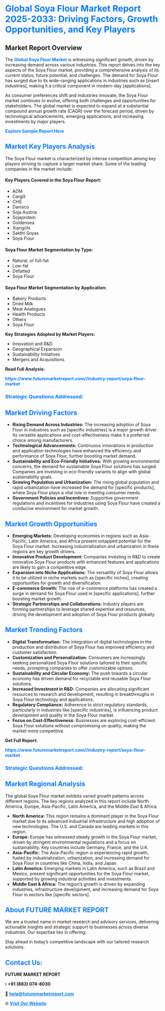<h1 style="color: #007BFF;">Global Soya Flour Market Report 2025-2033: Driving Factors, Growth Opportunities, and Key Players</h1>

<section id="overview">
<h2>Market Report Overview</h2>
<p>The <a href="https://www.futuremarketreport.com//industry-report/soya-flour-market" style="color: #007BFF; text-decoration: none;"><strong>Global Soya Flour Market</strong></a> is witnessing significant growth, driven by increasing demand across various industries. This report delves into the key aspects of the Soya Flour market, providing a comprehensive analysis of its current status, future potential, and challenges. The demand for Soya Flour has surged due to its wide-ranging applications in industries such as [insert industries], making it a critical component in modern-day [applications].</p>
<p>As consumer preferences shift and industries innovate, the Soya Flour market continues to evolve, offering both challenges and opportunities for stakeholders. The global market is expected to expand at a substantial compound annual growth rate (CAGR) over the forecast period, driven by technological advancements, emerging applications, and increasing investments by major players.</p>
</section>

<section id="overview">
<p><a href="https://www.futuremarketreport.com//request-sample/reportId=55093" style="color: #007BFF; text-decoration: none;"><strong>Explore Sample Report Here</strong></a></p>
</section>

<section id="key-players">
<h2 style="color: #007BFF;">Market Key Players Analysis</h2>
<p>The Soya Flour market is characterized by intense competition among key players striving to capture a larger market share. Some of the leading companies in the market include:</p>
<h4>Key Players Covered in the Soya Flour Report:</h4>
<ul><li>ADM</li><li>Cargill</li><li>CHS</li><li>Danisco</li><li>Soja Austria</li><li>Sojaprotein</li><li>Goldensea</li><li>Xiangchi</li><li>Sakthi Soyas</li><li>Soya Flour</li></ul>
<h4>Soya Flour Market Segmentation by Type:</h4>
<ul><li>Natural, or full-fat</li><li>Low-fat</li><li>Defatted</li><li>Soya Flour</li></ul>

<h4>Soya Flour Market Segmentation by Application:</h4>
<ul><li>Bakery Products</li><li>Dried Milk</li><li>Meat Analogues</li><li>Health Products</li><li>Others</li><li>Soya Flour</li></ul>
<p><strong>Key Strategies Adopted by Market Players:</strong></p>
<ul>
<li>Innovation and R&D</li>
<li>Geographical Expansion</li>
<li>Sustainability Initiatives</li>
<li>Mergers and Acquisitions</li>
</ul>
</section>

<section>
<p><strong>Read Full Analysis: </strong></p><a href="https://www.futuremarketreport.com//industry-report/soya-flour-market" style="color: #007BFF; text-decoration: none;"><strong>https://www.futuremarketreport.com//industry-report/soya-flour-market</strong></a>
<h3 style="color: #007BFF;">Strategic Questions Addressed:</h3>
</section>

<section id="driving-factors">
<h2 style="color: #007BFF;">Market Driving Factors</h2>
<ul>
<li><strong>Rising Demand Across Industries:</strong> The increasing adoption of Soya Flour in industries such as [specific industries] is a major growth driver. Its versatile applications and cost-effectiveness make it a preferred choice among manufacturers.</li>
<li><strong>Technological Advancements:</strong> Continuous innovations in production and application technologies have enhanced the efficiency and performance of Soya Flour, further boosting market demand.</li>
<li><strong>Sustainability and Eco-Friendly Initiatives:</strong> With growing environmental concerns, the demand for sustainable Soya Flour solutions has surged. Companies are investing in eco-friendly variants to align with global sustainability goals.</li>
<li><strong>Growing Population and Urbanization:</strong> The rising global population and rapid urbanization have increased the demand for [specific products], where Soya Flour plays a vital role in meeting consumer needs.</li>
<li><strong>Government Policies and Incentives:</strong> Supportive government regulations and incentives for industries using Soya Flour have created a conducive environment for market growth.</li>
</ul>
</section>

<section id="growth-opportunities">
<h2 style="color: #007BFF;">Market Growth Opportunities</h2>
<ul>
<li><strong>Emerging Markets:</strong> Developing economies in regions such as Asia-Pacific, Latin America, and Africa present untapped potential for the Soya Flour market. Increasing industrialization and urbanization in these regions are key growth drivers.</li>
<li><strong>Innovative Product Development:</strong> Companies investing in R&D to create innovative Soya Flour products with enhanced features and applications are likely to gain a competitive edge.</li>
<li><strong>Expansion into Niche Applications:</strong> The versatility of Soya Flour allows it to be utilized in niche markets such as [specific niches], creating opportunities for growth and diversification.</li>
<li><strong>E-commerce Growth:</strong> The rise of e-commerce platforms has created a surge in demand for Soya Flour used in [specific applications], further boosting market growth.</li>
<li><strong>Strategic Partnerships and Collaborations:</strong> Industry players are forming partnerships to leverage shared expertise and resources, driving the development and adoption of Soya Flour products globally.</li>
</ul>
</section>

<section id="trending-factors">
<h2 style="color: #007BFF;">Market Trending Factors</h2>
<ul>
<li><strong>Digital Transformation:</strong> The integration of digital technologies in the production and distribution of Soya Flour has improved efficiency and customer satisfaction.</li>
<li><strong>Customization and Personalization:</strong> Consumers are increasingly seeking personalized Soya Flour solutions tailored to their specific needs, prompting companies to offer customizable options.</li>
<li><strong>Sustainability and Circular Economy:</strong> The push towards a circular economy has driven demand for recyclable and reusable Soya Flour solutions.</li>
<li><strong>Increased Investment in R&D:</strong> Companies are allocating significant resources to research and development, resulting in breakthroughs in Soya Flour technology and applications.</li>
<li><strong>Regulatory Compliance:</strong> Adherence to strict regulatory standards, particularly in industries like [specific industries], is influencing product development and quality in the Soya Flour market.</li>
<li><strong>Focus on Cost-Effectiveness:</strong> Businesses are exploring cost-efficient Soya Flour solutions without compromising on quality, making the market more competitive.</li>
</ul>
</section>

<section>
<p><strong>Get Full Report: </strong></p><a href="https://www.futuremarketreport.com//industry-report/soya-flour-market" style="color: #007BFF; text-decoration: none;"><strong>https://www.futuremarketreport.com//industry-report/soya-flour-market</strong></a>
<h3 style="color: #007BFF;">Strategic Questions Addressed:</h3>
</section>


<section id="regional-analysis">
<h2 style="color: #007BFF;">Market Regional Analysis</h2>
<p>The global Soya Flour market exhibits varied growth patterns across different regions. The key regions analyzed in this report include North America, Europe, Asia-Pacific, Latin America, and the Middle East & Africa:</p>
<ul>
<li><strong>North America:</strong> This region remains a dominant player in the Soya Flour market due to its advanced industrial infrastructure and high adoption of new technologies. The U.S. and Canada are leading markets in this region.</li>
<li><strong>Europe:</strong> Europe has witnessed steady growth in the Soya Flour market, driven by stringent environmental regulations and a focus on sustainability. Key countries include Germany, France, and the U.K.</li>
<li><strong>Asia-Pacific:</strong> The Asia-Pacific region is experiencing rapid growth, fueled by industrialization, urbanization, and increasing demand for Soya Flour in countries like China, India, and Japan.</li>
<li><strong>Latin America:</strong> Emerging markets in Latin America, such as Brazil and Mexico, present significant opportunities for the Soya Flour market, supported by growing industrial activities and investments.</li>
<li><strong>Middle East & Africa:</strong> The region’s growth is driven by expanding industries, infrastructure development, and increasing demand for Soya Flour in sectors like [specific sectors].</li>
</ul>
</section>

<footer>
<h2 style="color: #007BFF;">About FUTURE MARKET REPORT</h2>
<p>We are a trusted name in market research and advisory services, delivering actionable insights and strategic support to businesses across diverse industries. Our expertise lies in offering:</p>

<p>Stay ahead in today’s competitive landscape with our tailored research solutions.</p>

<h2 style="color: #007BFF;">Contact Us:</h2>
<p><strong>FUTURE MARKET REPORT</strong></p>
<p>📞 <strong>+91 (883) 074-8030</strong></p>
<p>📧 <strong><a href="mailto:help@futuremarketreport.com" style="color: #007BFF;">help@futuremarketreport.com</a></strong></p>
<p>🌐 <strong><a href="https://www.futuremarketreport.com/" style="color: #007BFF;">Visit Our Website</a></strong></p>
</footer>